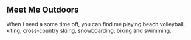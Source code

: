 ## Meet Me Outdoors

When I need a some time off, you can find me playing beach volleyball, kiting, cross-country skiing, snowboarding, biking and swimming.
